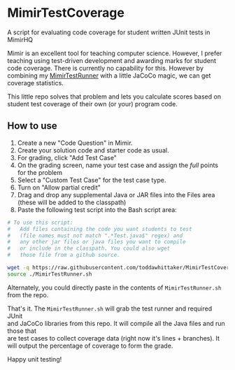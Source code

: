 # MimirTestCoverage
A script for evaluating code coverage for student written JUnit tests in MimirHQ

Mimir is an excellent tool for teaching computer science. However, I prefer teaching
using test-driven development and awarding marks for student code coverage. There is
currently no capability for this. However by combining my [MimirTestRunner](https://github.com/toddawhittaker/MimirTestRunner) with a little JaCoCo magic, we can get
coverage statistics.

This little repo solves that problem and lets you calculate scores based on student test coverage
of their own (or your) program code. 

## How to use
1. Create a new "Code Question" in Mimir.
1. Create your solution code and starter code as usual.
1. For grading, click "Add Test Case"
1. On the grading screen, name your test case and assign the *full* points
for the problem
1. Select a "Custom Test Case" for the test case type.
1. Turn on "Allow partial credit"
1. Drag and drop any supplemental Java or JAR files into the Files area
(these will be added to the classpath)
1. Paste the following test script into the Bash script area:  
```bash
# To use this script:
#   Add files containing the code you want students to test
#   (file names must not match ".*Test.java$" regex) and
#   any other jar files or java files you want to compile
#   or include in the classpath. You could also wget
#   those file from a github source.

wget -q https://raw.githubusercontent.com/toddawhittaker/MimirTestCoverage/master/MimirTestRunner.sh
source ./MimirTestRunner.sh
```  
  
  Alternately, you could directly paste in the contents of `MimirTestRunner.sh` from the repo.


That's it. The `MimirTestRunner.sh` will grab the test runner and required JUnit  
and JaCoCo libraries from this repo. It will compile all the Java files and run those that  
are test cases to collect coverage data (right now it's lines + branches). It will output
the percentage of coverage to form the grade.

Happy unit testing!